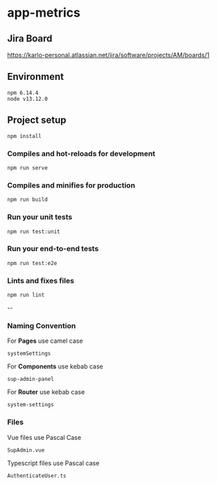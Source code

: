 # app-metrics

## Jira Board
https://karlo-personal.atlassian.net/jira/software/projects/AM/boards/1

## Environment
```
npm 6.14.4
node v13.12.0
```

## Project setup
```
npm install
```

### Compiles and hot-reloads for development
```
npm run serve
```

### Compiles and minifies for production
```
npm run build
```

### Run your unit tests
```
npm run test:unit
```

### Run your end-to-end tests
```
npm run test:e2e
```

### Lints and fixes files
```
npm run lint
```

--
### Naming Convention
For **Pages** use camel case
```
systemSettings
```

For **Components** use kebab case
```
sup-admin-panel
```

For **Router** use kebab case
```
system-settings
```

### Files
Vue files use Pascal Case
```
SupAdmin.vue
```

Typescript files use Pascal case
```
AuthenticateUser.ts
```

